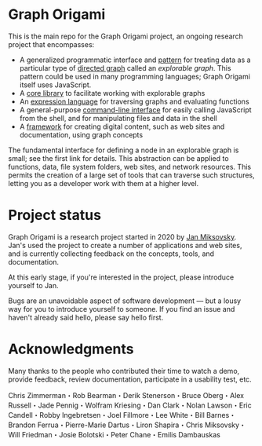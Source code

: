 # Graph Origami

This is the main repo for the Graph Origami project, an ongoing research project that encompasses:

- A generalized programmatic interface and [pattern](https://graphorigami.org/pattern/) for treating data as a particular type of [directed graph](<https://en.wikipedia.org/wiki/Graph_(discrete_mathematics)#Directed_graph>) called an _explorable graph_. This pattern could be used in many programming languages; Graph Origami itself uses JavaScript.
- A [core library](https://graphorigami.org/core/) to facilitate working with explorable graphs
- An [expression language](https://graphorigami.org/language/) for traversing graphs and evaluating functions
- A general-purpose [command-line interface](https://graphorigami.org/cli/) for easily calling JavaScript from the shell, and for manipulating files and data in the shell
- A [framework](https://graphorigami.org/framework/) for creating digital content, such as web sites and documentation, using graph concepts

The fundamental interface for defining a node in an explorable graph is small; see the first link for details. This abstraction can be applied to functions, data, file system folders, web sites, and network resources. This permits the creation of a large set of tools that can traverse such structures, letting you as a developer work with them at a higher level.

# Project status

Graph Origami is a research project started in 2020 by [Jan Miksovsky](https://jan.miksovsky.com/). Jan's used the project to create a number of applications and web sites, and is currently collecting feedback on the concepts, tools, and documentation.

At this early stage, if you're interested in the project, please introduce yourself to Jan.

Bugs are an unavoidable aspect of software development — but a lousy way for you to introduce yourself to someone. If you find an issue and haven't already said hello, please say hello first.

# Acknowledgments

Many thanks to the people who contributed their time to watch a demo, provide feedback, review documentation, participate in a usability test, etc.

Chris Zimmerman・Rob Bearman・Derik Stenerson・Bruce Oberg・Alex Russell・Jade Pennig・Wolfram Kriesing・Dan Clark・Nolan Lawson・Eric Candell・Robby Ingebretsen・Joel Fillmore・Lee White・Bill Barnes・Brandon Ferrua・Pierre-Marie Dartus・Liron Shapira・Chris Miksovsky・Will Friedman・Josie Bolotski・Peter Chane・Emilis Dambauskas
